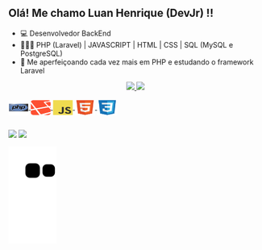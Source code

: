 ## Olá! Me chamo Luan Henrique (DevJr) !!

- 💻 Desenvolvedor BackEnd
- 👨🏽‍💻 PHP (Laravel) | JAVASCRIPT | HTML | CSS | SQL (MySQL e PostgreSQL)
- 🎯 Me aperfeiçoando cada vez mais em PHP e estudando o framework Laravel

<div align="center">
  <a href="https://github.com/LuanMobile">
  <img height="180em" src="https://github-readme-stats.vercel.app/api?username=LuanMobile&show_icons=true&theme=dracula&include_all_commits=true&count_private=true"/>
  <img height="180em" src="https://github-readme-stats.vercel.app/api/top-langs/?username=LuanMobile&layout=compact&langs_count=7&theme=dracula"/>
</div>
 <div style="display: inline_block"><br>
  <img align="center" alt="Luan-PHP" height="30" width="40" src="https://raw.githubusercontent.com/devicons/devicon/master/icons/php/php-original.svg">
  <img align="center" alt="Luan-Laravel" height="30" width="40" src="https://raw.githubusercontent.com/devicons/devicon/master/icons/laravel/laravel-plain.svg">
  <img align="center" alt="Luan-JS" height="30" width="40" src="https://raw.githubusercontent.com/devicons/devicon/master/icons/javascript/javascript-original.svg">
  <img align="center" alt="Rafa-HTML" height="30" width="40" src="https://raw.githubusercontent.com/devicons/devicon/master/icons/html5/html5-original.svg">
  <img align="center" alt="Rafa-CSS" height="30" width="40" src="https://raw.githubusercontent.com/devicons/devicon/master/icons/css3/css3-original.svg">
</div>
  
  ##
  
<div> 
  <a href = "mailto:luan.dev13@gmail.com"><img src="https://img.shields.io/badge/Gmail-D14836?style=for-the-badge&logo=gmail&logoColor=white" target="_blank"></a>
  <a href="https://www.linkedin.com/in/luanhenriquesantos/" target="_blank"><img src="https://img.shields.io/badge/-LinkedIn-%230077B5?style=for-the-badge&logo=linkedin&logoColor=white" target="_blank"></a> 
 
  ![Snake animation](https://github.com/LuanMobile/LuanMobile/blob/output/github-contribution-grid-snake.svg)
 
</div>
